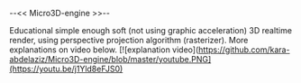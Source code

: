 --<<  Micro3D-engine  >>--

Educational simple enough soft (not using graphic acceleration) 3D realtime render, using perspective projection algorithm (rasterizer).
More explanations on video below.
[![explanation video](https://github.com/kara-abdelaziz/Micro3D-engine/blob/master/youtube.PNG](https://youtu.be/j1Yld8eFJS0)




